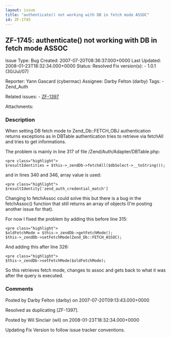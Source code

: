 ```yaml
---
layout: issue
title: "authenticate() not working with DB in fetch mode ASSOC"
id: ZF-1745
---
```


ZF-1745: authenticate() not working with DB in fetch mode ASSOC
---------------------------------------------------------------

 Issue Type: Bug Created: 2007-07-20T08:36:37.000+0000 Last Updated: 2008-01-23T18:32:34.000+0000 Status: Resolved Fix version(s): - 1.0.1 (30/Jul/07)
 
 Reporter:  Yann Gascard (cybermac)  Assignee:  Darby Felton (darby)  Tags: - Zend\_Auth
 
 Related issues: - [ZF-1397](/issues/browse/ZF-1397)
 
 Attachments: 
### Description

When setting DB fetch mode to Zend\_Db::FETCH\_OBJ authentication returns exceptions as in DBTable authentication tries to retrieve via fetchAll and tries to get informations.

The problem is mainly in line 317 of file /Zend/Auth/Adapter/DBTable.php:

 
    <pre class="highlight">
    $resultIdentities = $this->_zendDb->fetchAll($dbSelect->__toString());


and in lines 340 and 346, array value is used:

 
    <pre class="highlight">
    $resultIdentity['zend_auth_credential_match']


Changing to fetchAssoc could solve this but there is a bug in the fetchAssoc() function that still returns an array of objects (I'm posting another issue for that).

For now I fixed the problem by adding this before line 315:

 
    <pre class="highlight">
    $oldFetchMode = $this->_zendDb->getFetchMode();
    $this->_zendDb->setFetchMode(Zend_Db::FETCH_ASSOC);


And adding this after line 326:

 
    <pre class="highlight">
    $this->_zendDb->setFetchMode($oldFetchMode);


So this retrieves fetch mode, changes to assoc and gets back to what it was after the query is executed.

 

 

### Comments

Posted by Darby Felton (darby) on 2007-07-20T09:13:43.000+0000

Resolved as duplicating [ZF-1397].

 

 

Posted by Wil Sinclair (wil) on 2008-01-23T18:32:34.000+0000

Updating Fix Version to follow issue tracker conventions.

 

 